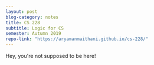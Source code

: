```yaml
---
layout: post
blog-category: notes
title: CS 228
subtitle: Logic for CS
semester: Autumn 2019
repo-link: "https://aryamanmaithani.github.io/cs-228/"
---
```

Hey, you're not supposed to be here!